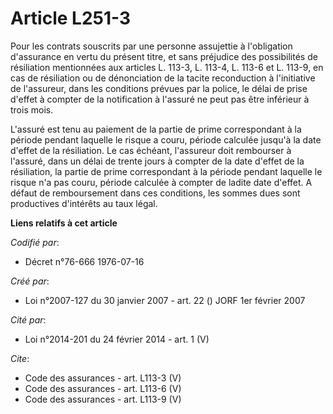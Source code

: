 # Article L251-3

Pour les contrats souscrits par une personne assujettie à l'obligation d'assurance en vertu du présent titre, et sans
préjudice des possibilités de résiliation mentionnées aux articles L. 113-3, L. 113-4, L. 113-6 et L. 113-9, en cas de
résiliation ou de dénonciation de la tacite reconduction à l'initiative de l'assureur, dans les conditions prévues par la
police, le délai de prise d'effet à compter de la notification à l'assuré ne peut pas être inférieur à trois mois. 

L'assuré est tenu au paiement de la partie de prime correspondant à la période pendant laquelle le risque a couru, période
calculée jusqu'à la date d'effet de la résiliation. Le cas échéant, l'assureur doit rembourser à l'assuré, dans un délai de
trente jours à compter de la date d'effet de la résiliation, la partie de prime correspondant à la période pendant laquelle
le risque n'a pas couru, période calculée à compter de ladite date d'effet. A défaut de remboursement dans ces conditions,
les sommes dues sont productives d'intérêts au taux légal.

**Liens relatifs à cet article**

_Codifié par_:

  - Décret n°76-666 1976-07-16

_Créé par_:

  - Loi n°2007-127 du 30 janvier 2007 - art. 22 () JORF 1er février 2007

_Cité par_:

  - Loi n°2014-201 du 24 février 2014 - art. 1 (V)

_Cite_:

  - Code des assurances - art. L113-3 (V)
  - Code des assurances - art. L113-6 (V)
  - Code des assurances - art. L113-9 (V)
